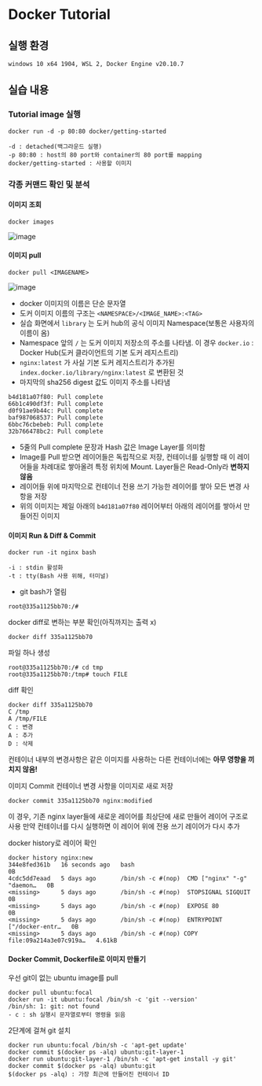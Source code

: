 # Docker Tutorial

## 실행 환경
```
windows 10 x64 1904, WSL 2, Docker Engine v20.10.7
```

## 실습 내용
### Tutorial image 실행
```
docker run -d -p 80:80 docker/getting-started
```
```
-d : detached(백그라운드 실행)
-p 80:80 : host의 80 port와 container의 80 port를 mapping
docker/getting-started : 사용할 이미지
```

### 각종 커맨드 확인 및 분석
#### 이미지 조회
```
docker images
```
![image](https://user-images.githubusercontent.com/43736669/125201284-606c6900-e2a9-11eb-95fa-84e093304bc7.png)

#### 이미지 pull
```
docker pull <IMAGENAME>
```
![image](https://user-images.githubusercontent.com/43736669/125201783-74b16580-e2ab-11eb-9a30-16c3463190e2.png)

  - docker 이미지의 이름은 단순 문자열
  - 도커 이미지 이름의 구조는 `<NAMESPACE>/<IMAGE_NAME>:<TAG>`
  - 실습 화면에서 `library` 는 도커 hub의 공식 이미지 Namespace(보통은 사용자의 이름이 옴)
  - Namespace 앞의 `/` 는 도커 이미지 저장소의 주소를 나타냄. 이 경우 `docker.io` : Docker Hub(도커 클라이언트의 기본 도커 레지스트리)
  - `nginx:latest` 가 사실 기본 도커 레지스트리가 추가된 `index.docker.io/library/nginx:latest` 로 변환된 것
  - 마지막의 sha256 digest 값도 이미지 주소를 나타냄  

  ```
  b4d181a07f80: Pull complete
  66b1c490df3f: Pull complete
  d0f91ae9b44c: Pull complete
  baf987068537: Pull complete
  6bbc76cbebeb: Pull complete
  32b766478bc2: Pull complete
  ```

  - 5줄의 Pull complete 문장과 Hash 값은 Image Layer를 의미함  
  - Image를 Pull 받으면 레이어들은 독립적으로 저장, 컨테이너를 실행할 때 이 레이어들을 차례대로 쌓아올려 특정 위치에 Mount. Layer들은 Read-Only라 **변하지 않음**
  - 레이어들 위에 마지막으로 컨테이너 전용 쓰기 가능한 레이어를 쌓아 모든 변경 사항을 저장
  - 위의 이미지는 제일 아래의 `b4d181a07f80` 레이어부터 아래의 레이어를 쌓아서 만들어진 이미지

#### 이미지 Run & Diff & Commit 
```
docker run -it nginx bash
```
```
-i : stdin 활성화
-t : tty(Bash 사용 위해, 터미널)
```
- git bash가 열림
```
root@335a1125bb70:/#
```
docker diff로 변하는 부분 확인(아직까지는 출력 x)
```
docker diff 335a1125bb70
```
파일 하나 생성
```
root@335a1125bb70:/# cd tmp
root@335a1125bb70:/tmp# touch FILE
```
diff 확인
```
docker diff 335a1125bb70
C /tmp
A /tmp/FILE
C : 변경
A : 추가
D : 삭제
```
컨테이너 내부의 변경사항은 같은 이미지를 사용하는 다른 컨테이너에는 **아무 영향을 끼치지 않음!**
 
이미지 Commit
컨테이너 변경 사항을 이미지로 새로 저장
```
docker commit 335a1125bb70 nginx:modified
```
이 경우, 기존 nginx layer들에 새로운 레이어를 최상단에 새로 만들어 레이어 구조로 사용
만약 컨테이너를 다시 실행하면 이 레이어 위에 전용 쓰기 레이어가 다시 추가

docker history로 레이어 확인
```
docker history nginx:new
344e8fed361b   16 seconds ago   bash                                            0B
4cdc5dd7eaad   5 days ago       /bin/sh -c #(nop)  CMD ["nginx" "-g" "daemon…   0B
<missing>      5 days ago       /bin/sh -c #(nop)  STOPSIGNAL SIGQUIT           0B
<missing>      5 days ago       /bin/sh -c #(nop)  EXPOSE 80                    0B
<missing>      5 days ago       /bin/sh -c #(nop)  ENTRYPOINT ["/docker-entr…   0B
<missing>      5 days ago       /bin/sh -c #(nop) COPY file:09a214a3e07c919a…   4.61kB
```

#### Docker Commit, Dockerfile로 이미지 만들기
우선 git이 없는 ubuntu image를 pull
```
docker pull ubuntu:focal
docker run -it ubuntu:focal /bin/sh -c 'git --version'
/bin/sh: 1: git: not found
- c : sh 실행시 문자열로부터 명령을 읽음
```
2단계에 걸쳐 git 설치
```
docker run ubuntu:focal /bin/sh -c 'apt-get update'
docker commit $(docker ps -alq) ubuntu:git-layer-1
docker run ubuntu:git-layer-1 /bin/sh -c 'apt-get install -y git'
docker commit $(docker ps -alq) ubuntu:git
$(docker ps -alq) : 가장 최근에 만들어진 컨테이너 ID
```


